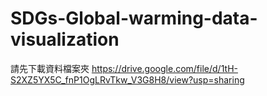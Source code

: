 # SDGs-Global-warming-data-visualization

請先下載資料檔案夾
https://drive.google.com/file/d/1tH-S2XZ5YX5C_fnP1OgLRvTkw_V3G8H8/view?usp=sharing
